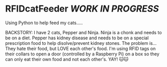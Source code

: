 # RFIDcatFeeder *WORK IN PROGRESS*
Using Python to help feed my cats.....

BACKSTORY:  I have 2 cats, Pepper and Ninja. Ninja is a chonk and needs to be on a diet. Pepper has kidney disease and needs to be on a special prescription food to help disolve/prevent kidney stones.  The problem is... They hate their food, but LOVE each other's food. I'm using RFID tags on their collars to open a door (controlled by a Raspberry Pi) on a box so they can only eat their own food and not each other's. YAY! 🐱🐱 
